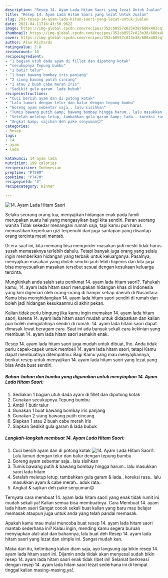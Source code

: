 ```yaml
---
description: "Resep 14. Ayam Lada Hitam Saori yang lezat Untuk Jualan"
title: "Resep 14. Ayam Lada Hitam Saori yang lezat Untuk Jualan"
slug: 291-resep-14-ayam-lada-hitam-saori-yang-lezat-untuk-jualan
date: 2021-04-11T16:43:50.962Z
image: https://img-global.cpcdn.com/recipes/352cb0557c023e38/680x482cq70/14-ayam-lada-hitam-saori-foto-resep-utama.jpg
thumbnail: https://img-global.cpcdn.com/recipes/352cb0557c023e38/680x482cq70/14-ayam-lada-hitam-saori-foto-resep-utama.jpg
cover: https://img-global.cpcdn.com/recipes/352cb0557c023e38/680x482cq70/14-ayam-lada-hitam-saori-foto-resep-utama.jpg
author: Alan Richards
ratingvalue: 3.8
reviewcount: 10
recipeingredient:
- "1 bagian utuh dada ayam di fillet dan dipotong kotak"
- "secukupnya Tepung bumbu"
- "1 butir telur"
- "1 buat bawang bombay iris panjang"
- "2 siung bawang putih cincang"
- "1 atau 2 buah cabe merah Iris"
- "Sedikit gula garam  lada bubuk"
recipeinstructions:
- "Cuci bersih ayam dan di potong kotak"
- "Lalu lumuri dengan telur dan balur dengan tepung bumbu"
- "Goreng ayam sebentar saja.. lalu sisihkan"
- "Tumis bawang putih &amp; bawang bombay hingga harum.. lalu masukkan saori lada hitam"
- "Setelah meletup letup, tambahkan gula garam &amp; lada.. koreksi rasa.. lalu masukkan ayam &amp; cabe merah.. aduk rata.."
- "Angkat &amp; sajikan deh pake senyuman😊"
categories:
- Resep
tags:
- 14
- ayam
- lada

katakunci: 14 ayam lada 
nutrition: 199 calories
recipecuisine: Indonesian
preptime: "PT38M"
cooktime: "PT47M"
recipeyield: "3"
recipecategory: Dinner

---
```



![14. Ayam Lada Hitam Saori](https://img-global.cpcdn.com/recipes/352cb0557c023e38/680x482cq70/14-ayam-lada-hitam-saori-foto-resep-utama.jpg)

Selaku seorang orang tua, menyajikan hidangan enak pada famili merupakan suatu hal yang mengasyikan bagi kita sendiri. Peran seorang  wanita Tidak sekedar menangani rumah saja, tapi kamu pun harus memastikan keperluan gizi terpenuhi dan juga santapan yang disantap orang tercinta mesti mantab.

Di era  saat ini, kita memang bisa mengorder masakan jadi meski tidak harus susah memasaknya terlebih dahulu. Tetapi banyak juga orang yang selalu ingin memberikan hidangan yang terbaik untuk keluarganya. Pasalnya, menyajikan masakan yang diolah sendiri jauh lebih higienis dan kita juga bisa menyesuaikan masakan tersebut sesuai dengan kesukaan keluarga tercinta. 



Mungkinkah anda salah satu penikmat 14. ayam lada hitam saori?. Tahukah kamu, 14. ayam lada hitam saori merupakan hidangan khas di Indonesia yang kini digemari oleh orang-orang di hampir setiap daerah di Nusantara. Kamu bisa menghidangkan 14. ayam lada hitam saori sendiri di rumah dan boleh jadi hidangan kesukaanmu di akhir pekan.

Kalian tidak perlu bingung jika kamu ingin memakan 14. ayam lada hitam saori, karena 14. ayam lada hitam saori mudah untuk didapatkan dan kalian pun boleh mengolahnya sendiri di rumah. 14. ayam lada hitam saori dapat dimasak lewat beragam cara. Saat ini ada banyak sekali cara kekinian yang membuat 14. ayam lada hitam saori semakin enak.

Resep 14. ayam lada hitam saori juga mudah untuk dibuat, lho. Anda tidak perlu capek-capek untuk membeli 14. ayam lada hitam saori, tetapi Kamu dapat membuatnya ditempatmu. Bagi Kamu yang mau menyajikannya, berikut resep untuk menyajikan 14. ayam lada hitam saori yang lezat yang bisa Anda buat sendiri.

<!--inarticleads1-->

##### Bahan-bahan dan bumbu yang digunakan untuk menyiapkan 14. Ayam Lada Hitam Saori:

1. Sediakan 1 bagian utuh dada ayam di fillet dan dipotong kotak
1. Gunakan secukupnya Tepung bumbu
1. Ambil 1 butir telur
1. Gunakan 1 buat bawang bombay iris panjang
1. Gunakan 2 siung bawang putih cincang
1. Siapkan 1 atau 2 buah cabe merah Iris
1. Siapkan Sedikit gula garam &amp; lada bubuk




<!--inarticleads2-->

##### Langkah-langkah membuat 14. Ayam Lada Hitam Saori:

1. Cuci bersih ayam dan di potong kotak
<img src="https://img-global.cpcdn.com/steps/01991e13d272bc6b/160x128cq70/14-ayam-lada-hitam-saori-langkah-memasak-1-foto.jpg" alt="14. Ayam Lada Hitam Saori">1. Lalu lumuri dengan telur dan balur dengan tepung bumbu
1. Goreng ayam sebentar saja.. lalu sisihkan
1. Tumis bawang putih &amp; bawang bombay hingga harum.. lalu masukkan saori lada hitam
1. Setelah meletup letup, tambahkan gula garam &amp; lada.. koreksi rasa.. lalu masukkan ayam &amp; cabe merah.. aduk rata..
1. Angkat &amp; sajikan deh pake senyuman😊




Ternyata cara membuat 14. ayam lada hitam saori yang enak tidak rumit ini mudah sekali ya! Kalian semua bisa membuatnya. Cara Membuat 14. ayam lada hitam saori Sangat cocok sekali buat kalian yang baru mau belajar memasak ataupun juga untuk anda yang telah pandai memasak.

Apakah kamu mau mulai mencoba buat resep 14. ayam lada hitam saori mantab sederhana ini? Kalau ingin, mending kamu segera buruan menyiapkan alat-alat dan bahannya, lalu buat deh Resep 14. ayam lada hitam saori yang lezat dan simple ini. Sangat mudah kan. 

Maka dari itu, ketimbang kalian diam saja, ayo langsung aja bikin resep 14. ayam lada hitam saori ini. Dijamin anda tiidak akan menyesal sudah bikin resep 14. ayam lada hitam saori enak tidak ribet ini! Selamat berkreasi dengan resep 14. ayam lada hitam saori lezat sederhana ini di tempat tinggal kalian masing-masing,ya!.

